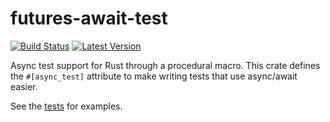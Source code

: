# futures-await-test

[![Build Status](https://api.travis-ci.org/ngg/futures-await-test.svg?branch=master)](https://travis-ci.org/ngg/futures-await-test)
[![Latest Version](https://img.shields.io/crates/v/futures-await-test.svg)](https://crates.io/crates/futures-await-test)

Async test support for Rust through a procedural macro. This crate defines the `#[async_test]` attribute to make writing tests that use async/await easier.

See the [tests](tests/test.rs) for examples.
